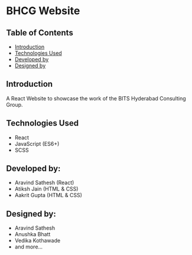 # BHCG Website

## Table of Contents

-   [Introduction](#introduction)
-   [Technologies Used](#technologies-used)
-   [Developed by](#developed-by)
-   [Designed by](#designed-by)

## Introduction

A React Website to showcase the work of the BITS Hyderabad Consulting Group.

## Technologies Used

-   React
-   JavaScript (ES6+)
-   SCSS

## Developed by:

-   Aravind Sathesh (React)
-   Atiksh Jain (HTML & CSS)
-   Aakrit Gupta (HTML & CSS)

## Designed by:

-   Aravind Sathesh
-   Anushka Bhatt
-   Vedika Kothawade
-   and more...
